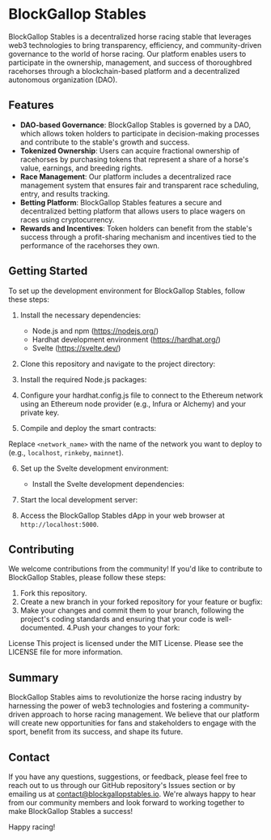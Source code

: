 # BlockGallop Stables

BlockGallop Stables is a decentralized horse racing stable that leverages web3 technologies to bring transparency, efficiency, and community-driven governance to the world of horse racing. Our platform enables users to participate in the ownership, management, and success of thoroughbred racehorses through a blockchain-based platform and a decentralized autonomous organization (DAO).

## Features

- **DAO-based Governance**: BlockGallop Stables is governed by a DAO, which allows token holders to participate in decision-making processes and contribute to the stable's growth and success.
- **Tokenized Ownership**: Users can acquire fractional ownership of racehorses by purchasing tokens that represent a share of a horse's value, earnings, and breeding rights.
- **Race Management**: Our platform includes a decentralized race management system that ensures fair and transparent race scheduling, entry, and results tracking.
- **Betting Platform**: BlockGallop Stables features a secure and decentralized betting platform that allows users to place wagers on races using cryptocurrency.
- **Rewards and Incentives**: Token holders can benefit from the stable's success through a profit-sharing mechanism and incentives tied to the performance of the racehorses they own.

## Getting Started

To set up the development environment for BlockGallop Stables, follow these steps:

1. Install the necessary dependencies:

   - Node.js and npm (https://nodejs.org/)
   - Hardhat development environment (https://hardhat.org/)
   - Svelte (https://svelte.dev/)

2. Clone this repository and navigate to the project directory:

3. Install the required Node.js packages:

4. Configure your hardhat.config.js file to connect to the Ethereum network using an Ethereum node provider (e.g., Infura or Alchemy) and your private key.

5. Compile and deploy the smart contracts:

Replace `<network_name>` with the name of the network you want to deploy to (e.g., `localhost`, `rinkeby`, `mainnet`).

6. Set up the Svelte development environment:

   - Install the Svelte development dependencies:

7. Start the local development server:

8. Access the BlockGallop Stables dApp in your web browser at `http://localhost:5000`.

## Contributing

We welcome contributions from the community! If you'd like to contribute to BlockGallop Stables, please follow these steps:

1. Fork this repository.
2. Create a new branch in your forked repository for your feature or bugfix:
3. Make your changes and commit them to your branch, following the project's coding standards and ensuring that your code is well-documented.
   4.Push your changes to your fork:

License
This project is licensed under the MIT License. Please see the LICENSE file for more information.

## Summary

BlockGallop Stables aims to revolutionize the horse racing industry by harnessing the power of web3 technologies and fostering a community-driven approach to horse racing management. We believe that our platform will create new opportunities for fans and stakeholders to engage with the sport, benefit from its success, and shape its future.

## Contact

If you have any questions, suggestions, or feedback, please feel free to reach out to us through our GitHub repository's Issues section or by emailing us at contact@blockgallopstables.io. We're always happy to hear from our community members and look forward to working together to make BlockGallop Stables a success!

Happy racing!

